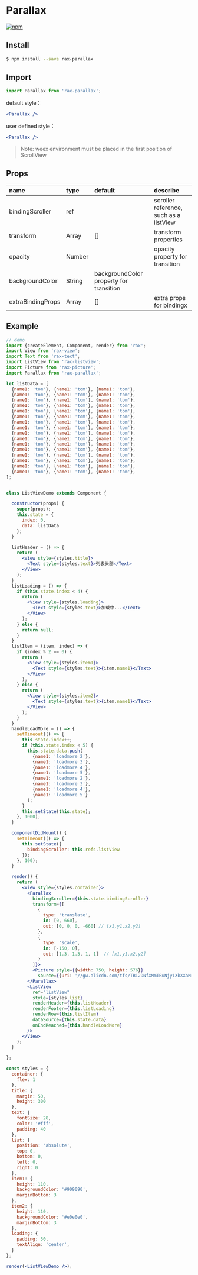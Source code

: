 # Parallax

[![npm](https://img.shields.io/npm/v/rax-parallax.svg)](https://www.npmjs.com/package/rax-parallax)

## Install

```bash
$ npm install --save rax-parallax
```

## Import

```jsx
import Parallax from 'rax-parallax';
```

default style：

```jsx
<Parallax />
```

user defined style：

```jsx
<Parallax />
```
> Note: weex environment must be placed in the first position of ScrollView

## Props

| name      | type       | default  | describe   |
| :---------- | :------- | :--------------------------------------- | :--------------------- |
| bindingScroller        | ref   |   |  scroller reference, such as a listView |
| transform        | Array   | [] | transform properties |
| opacity   | Number   |  | opacity property for transition |
| backgroundColor  | String   | backgroundColor property for transition |
| extraBindingProps      | Array | [] | extra props for bindingx |

## Example

```jsx
// demo
import {createElement, Component, render} from 'rax';
import View from 'rax-view';
import Text from 'rax-text';
import ListView from 'rax-listview';
import Picture from 'rax-picture';
import Parallax from 'rax-parallax';

let listData = [
  {name1: 'tom'}, {name1: 'tom'}, {name1: 'tom'},
  {name1: 'tom'}, {name1: 'tom'}, {name1: 'tom'},
  {name1: 'tom'}, {name1: 'tom'}, {name1: 'tom'},
  {name1: 'tom'}, {name1: 'tom'}, {name1: 'tom'},
  {name1: 'tom'}, {name1: 'tom'}, {name1: 'tom'},
  {name1: 'tom'}, {name1: 'tom'}, {name1: 'tom'},
  {name1: 'tom'}, {name1: 'tom'}, {name1: 'tom'},
  {name1: 'tom'}, {name1: 'tom'}, {name1: 'tom'},
  {name1: 'tom'}, {name1: 'tom'}, {name1: 'tom'},
  {name1: 'tom'}, {name1: 'tom'}, {name1: 'tom'},
  {name1: 'tom'}, {name1: 'tom'}, {name1: 'tom'},
  {name1: 'tom'}, {name1: 'tom'}, {name1: 'tom'},
  {name1: 'tom'}, {name1: 'tom'}, {name1: 'tom'},
  {name1: 'tom'}, {name1: 'tom'}, {name1: 'tom'},
  {name1: 'tom'}, {name1: 'tom'}, {name1: 'tom'},
  {name1: 'tom'}, {name1: 'tom'}, {name1: 'tom'},
];


class ListViewDemo extends Component {

  constructor(props) {
    super(props);
    this.state = {
      index: 0,
      data: listData
    };
  }

  listHeader = () => {
    return (
      <View style={styles.title}>
        <Text style={styles.text}>列表头部</Text>
      </View>
    );
  }
  listLoading = () => {
    if (this.state.index < 4) {
      return (
        <View style={styles.loading}>
          <Text style={styles.text}>加载中...</Text>
        </View>
      );
    } else {
      return null;
    }
  }
  listItem = (item, index) => {
    if (index % 2 == 0) {
      return (
        <View style={styles.item1}>
          <Text style={styles.text}>{item.name1}</Text>
        </View>
      );
    } else {
      return (
        <View style={styles.item2}>
          <Text style={styles.text}>{item.name1}</Text>
        </View>
      );
    }
  }
  handleLoadMore = () => {
    setTimeout(() => {
      this.state.index++;
      if (this.state.index < 5) {
        this.state.data.push(
          {name1: 'loadmore 2'},
          {name1: 'loadmore 3'},
          {name1: 'loadmore 4'},
          {name1: 'loadmore 5'},
          {name1: 'loadmore 2'},
          {name1: 'loadmore 3'},
          {name1: 'loadmore 4'},
          {name1: 'loadmore 5'}
        );
      }
      this.setState(this.state);
    }, 1000);
  }

  componentDidMount() {
    setTimeout(() => {
      this.setState({
        bindingScroller: this.refs.listView
      });
    }, 100);
  }

  render() {
    return (
      <View style={styles.container}>
        <Parallax
          bindingScroller={this.state.bindingScroller}
          transform={[
            {
              type: 'translate',
              in: [0, 660],
              out: [0, 0, 0, -660] // [x1,y1,x2,y2]
            },
            {
              type: 'scale',
              in: [-150, 0],
              out: [1.3, 1.3, 1, 1]  // [x1,y1,x2,y2]
            }
          ]}>
          <Picture style={{width: 750, height: 576}}
            source={{uri: '//gw.alicdn.com/tfs/TB12DNfXMmTBuNjy1XbXXaMrVXa-750-576.png'}} />
        </Parallax>
        <ListView
          ref="listView"
          style={styles.list}
          renderHeader={this.listHeader}
          renderFooter={this.listLoading}
          renderRow={this.listItem}
          dataSource={this.state.data}
          onEndReached={this.handleLoadMore}
        />
      </View>
    );
  }

};

const styles = {
  container: {
    flex: 1
  },
  title: {
    margin: 50,
    height: 300
  },
  text: {
    fontSize: 28,
    color: '#fff',
    padding: 40
  },
  list: {
    position: 'absolute',
    top: 0,
    bottom: 0,
    left: 0,
    right: 0
  },
  item1: {
    height: 110,
    backgroundColor: '#909090',
    marginBottom: 3
  },
  item2: {
    height: 110,
    backgroundColor: '#e0e0e0',
    marginBottom: 3
  },
  loading: {
    padding: 50,
    textAlign: 'center',
  }
};

render(<ListViewDemo />);

```
